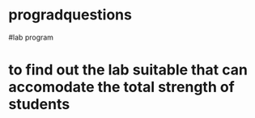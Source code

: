 # progradquestions
#lab program
# to find out the lab suitable that can accomodate the total strength of students

